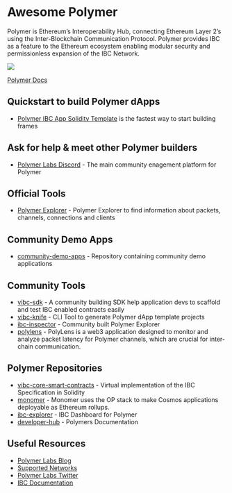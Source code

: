 # Awesome Polymer

Polymer is Ethereum’s Interoperability Hub, connecting Ethereum Layer 2’s using the Inter-Blockchain Communication Protocol. Polymer provides IBC as a feature to the Ethereum ecosystem enabling modular security and permissionless expansion of the IBC Network.

![](https://assets-global.website-files.com/6568cc08c3912b699b50e0bb/660dd94d518acc329b5f130c_lpb2828UeQc0VVRnIgEVpp02SLJU0UdEADr6wJspAke1lY3SX23BA7YUkFw3Nq1W4GpEk6415zZpwe-m3XYqqvw_Xa7pI_4BTfnyK9IJhjgx2Zr7p0twIDLGoMnBsKh6JWmxR7WKjMXQivQbsoF5dPU.png)

[Polymer Docs](https://docs.polymerlabs.org/)

## Quickstart to build Polymer dApps

- [Polymer IBC App Solidity Template](https://docs.polymerlabs.org/docs/quickstart/start) is the fastest way to start building frames

## Ask for help & meet other Polymer builders

- [Polymer Labs Discord](https://discord.gg/4pcEyWEP) - The main community enagement platform for Polymer

## Official Tools

- [Polymer Explorer](https://sepolia.polymer.zone/) - Polymer Explorer to find information about packets, channels, connections and clients

## Community Demo Apps

- [community-demo-apps](https://github.com/polymerdevs/community-demo-dapps) - Repository containing community demo applications

## Community Tools

- [vibc-sdk](https://github.com/script-money/vibc-sdk) - A community building SDK help application devs to scaffold and test IBC enabled contracts easily
- [vibc-knife](https://github.com/Halimao/vibc-knife) - CLI Tool to generate Polymer dApp template projects
- [ibc-inspector](https://www.ibcinspector.com/) - Community built Polymer Explorer
- [polylens](https://github.com/IbcFan/polylens) - PolyLens is a web3 application designed to monitor and analyze packet latency for Polymer channels, which are crucial for inter-chain communication.

## Polymer Repositories

- [vibc-core-smart-contracts](https://github.com/open-ibc/vibc-core-smart-contracts) - Virtual implementation of the IBC Specification in Solidity
- [monomer](https://github.com/polymerdao/monomer) - Monomer uses the OP stack to make Cosmos applications deployable as Ethereum rollups.
- [ibc-explorer](https://github.com/polymerdao/ibc-explorer) - IBC Dashboard for Polymer
- [developer-hub](https://github.com/polymerdao/developer-hub) - Polymers Documentation

## Useful Resources

- [Polymer Labs Blog](https://www.polymerlabs.org/blog)
- [Supported Networks](https://docs.polymerlabs.org/docs/build/supp-networks)
- [Polymer Labs Twitter](https://twitter.com/Polymer_Labs)
- [IBC Documentation](https://ibc.cosmos.network/main)
